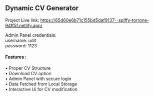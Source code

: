 ## Dynamic CV Generator

Project Live link:
https://65d60e6b71c155bd5daf9137--spiffy-torrone-94ff5f.netlify.app/


Admin Panel credentials: <br>
username: udit <br>
password: 1123<br>



#### Features :
• Proper CV Structure <br>
• Download CV option <br>
• Admin Panel with secure login <br>
• Data Fetched from Local Storage <br>
• Interactive Ui for CV modification

